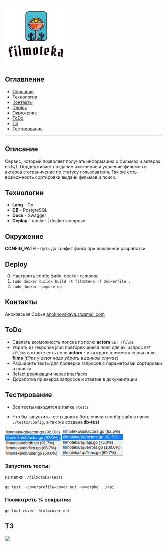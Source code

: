 <img src="images/icon.png" align="center" />

## Оглавление
- [Описание](#описание)
- [Технологии](#технологии)
- [Контакты](#контакты)
- [Deploy](#deploy)
- [Окружение](#окружение)
- [ToDo](#todo)
- [ТЗ](#тз)
- [Тестирование](#тестирование)
---

## Описание
Сервис, который позволяет получать информацию о фильмах и актерах из БД. Поддерживает создание изменение и удаление фильмов и актеров с ограничение по статусу пользователя. Так же есть возможность сортировки выдачи фильмов и поиск.

## Технологии
* **Lang**  -   Go
* **DB**  -  PostgreSQL
* **Docs**  -  Swagger
* **Deploy**  -  docker | docker-compose

## Окружение
**CONFIG_PATH** - путь до конфиг файла при локальной разработки

## Deploy
0. Настроить config файл, docker-compose
1. ``` sudo docker buildx build -t filmoteka -f Dockerfile . ```
2. ``` sudo docker-compose up ```

## Контакты
Аноховская Софья anokhovskaya.s@gmail.com


## ToDo
* Сделать возможность поиска по полю **actors** ```GET /films```
* Убрать из response json повторяющиеся поля для ex: запрос ```GET /films``` в ответе есть поле **actors** и у каждого элемента снова поле **films** *(films у actor надо убрать в данном случае)*
* Расширить тесты для проверки запросов с параметрами сортировки и поиска
* Refact реализации через interfaces
* Доработка примеров запросов и ответов в документации 

## Тестирование
* Все тесты находятся в папке ```/tests```

* Что бы запустить тесты должн быть описан config файл в папке ```./tests/config```, а так же создана **db-test**

<img src="images/test1.png" align="center" />
<img src="images/test2.png" align="center" />

### Запустить тесты:
из папки ```./filmoteka/tests```

```go test  -coverprofile=cover.out -coverpkg ../api```

### Посмотреть % покрытия:

```go tool cover -html=cover.out```

## ТЗ
<img src="images/tz.png" align="center" />